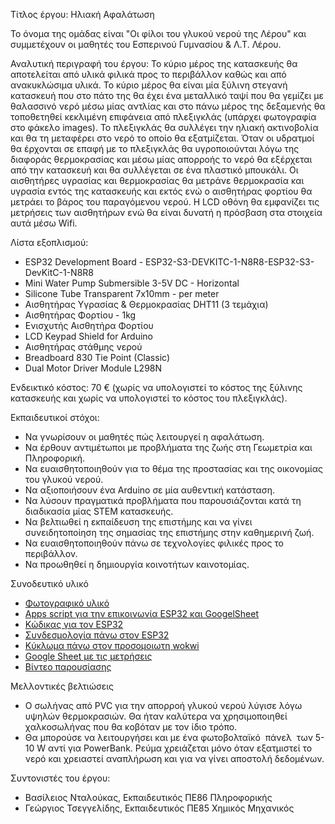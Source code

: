 Τίτλος έργου: Ηλιακή Αφαλάτωση

Το όνομα της ομάδας είναι "Οι φίλοι του γλυκού νερού της Λέρου" και συμμετέχουν οι μαθητές του Εσπερινού Γυμνασίου & Λ.Τ. Λέρου.

Αναλυτική περιγραφή του έργου: 
Το κύριο μέρος της κατασκευής θα αποτελείται από υλικά φιλικά προς το περιβάλλον καθώς και από ανακυκλώσιμα υλικά. 
Το κύριο μέρος θα είναι μία ξύλινη στεγανή κατασκευή που στο πάτο της θα έχει ένα μεταλλικό ταψί που θα γεμίζει με θαλασσινό νερό μέσω μίας αντλίας και στο πάνω μέρος της δεξαμενής θα τοποθετηθεί κεκλιμένη επιφάνεια από πλεξιγκλάς (υπάρχει φωτογραφία στο φάκελο images).
Το πλεξιγκλάς θα συλλέγει την ηλιακή ακτινοβολία και θα τη μεταφέρει στο νερό το οποίο θα εξατμίζεται. Όταν οι υδρατμοί θα έρχονται σε επαφή με το πλεξιγκλάς θα υγροποιούνται λόγω της διαφοράς θερμοκρασίας και μέσω μίας απορροής το νερό θα εξέρχεται από την κατασκευή και θα συλλέγεται σε ένα πλαστικό μπουκάλι.
Οι αισθητήρες υγρασίας και θερμοκρασίας θα μετράνε θερμοκρασία και υγρασία εντός της κατασκευής και εκτός ενώ ο αισθητήρας φορτίου θα μετράει το βάρος του παραγόμενου νερού.
Η LCD οθόνη θα εμφανίζει τις μετρήσεις των αισθητήρων ενώ θα είναι δυνατή η πρόσβαση στα στοιχεία αυτά μέσω Wifi.

Λίστα εξοπλισμού:
* ESP32 Development Board - ESP32-S3-DEVKITC-1-N8R8-ESP32-S3-DevKitC-1-N8R8
* Mini Water Pump Submersible 3-5V DC - Horizontal
* Silicone Tube Transparent 7x10mm - per meter
* Αισθητήρας Υγρασίας & Θερμοκρασίας DHT11 (3 τεμάχια)
* Αισθητήρας Φορτίου - 1kg
* Ενισχυτής Αισθητήρα Φορτίου
* LCD Keypad Shield for Arduino
* Αισθητήρας στάθμης νερού
* Breadboard 830 Tie Point (Classic)
* Dual Motor Driver Module L298N

Ενδεικτικό κόστος: 70 € (χωρίς να υπολογιστεί το κόστος της ξύλινης κατασκευής και χωρίς να υπολογιστεί το κόστος του πλεξιγκλάς).

Εκπαιδευτικοί στόχοι:
* Να γνωρίσουν οι μαθητές πώς λειτουργεί η αφαλάτωση.
* Να έρθουν αντιμέτωποι με προβλήματα της ζωής στη Γεωμετρία και Πληροφορική.
* Να ευαισθητοποιηθούν για το θέμα της προστασίας και της οικονομίας του γλυκού νερού.
* Να αξιοποιήσουν ένα Arduino σε μία αυθεντική κατάσταση.
* Να λύσουν πραγματικά προβλήματα που παρουσιάζονται κατά τη διαδικασία μίας STEM κατασκευής.
* Να βελτιωθεί η εκπαίδευση της επιστήμης και να γίνει συνειδητοποίηση της σημασίας της επιστήμης στην καθημερινή ζωή.
* Να ευαισθητοποιηθούν πάνω σε τεχνολογίες φιλικές προς το περιβάλλον.
* Να προωθηθεί η δημιουργία κοινοτήτων καινοτομίας.

Συνοδευτικό υλικό
* <a href="images.htm">Φωτογραφικό υλικό</a><br>
* <a href="code/code.gs">Apps script για την επικοινωνία ESP32 και GoogelSheet</a><br>
* <a href="code/afalatosi.ino">Κώδικας για τον ESP32</a><br>
* <a href="docs/Συνδεσμολογία.pdf">Συνδεσμολογία πάνω στον ESP32</a><br>
* <a href="https://wokwi.com/projects/395668626361325569">Κύκλωμα πάνω στον προσομοιωτη wokwi</a><br>
* <a href="https://docs.google.com/spreadsheets/d/1hxabuczRZIIJzgDkfBVMJcOoLHTuhKuI-8rgog015v0/edit?usp=sharing">Google Sheet με τις μετρήσεις</a>
* <a href="https://video.sch.gr/asset/detail/u2mulKFTWOlVmXGYldE1hVhN/YfjnHfaRMrLPjKchlhdljH1q">Βίντεο παρουσίασης</a>

Μελλοντικές βελτιώσεις
* Ο σωλήνας από PVC για την απορροή γλυκού νερού λύγισε λόγω υψηλών θερμοκρασιών. Θα ήταν καλύτερα να χρησιμοποιηθεί χαλκοσωλήνας που θα κοβόταν με τον ίδιο τρόπο.
* Θα μπορούσε να λειτουργήσει και με ένα φωτοβολταϊκό  πάνελ  των 5-10 W αντί για PowerBank. Ρεύμα χρειάζεται μόνο όταν εξατμιστεί το νερό και χρειαστεί αναπλήρωση και για να γίνει αποστολή δεδομένων.


Συντονιστές του έργου: 
* Βασίλειος Νταλούκας, Εκπαιδευτικός ΠΕ86 Πληροφορικής
* Γεώργιος Τσεγγελίδης, Εκπαιδευτικός ΠΕ85 Χημικός Μηχανικός
